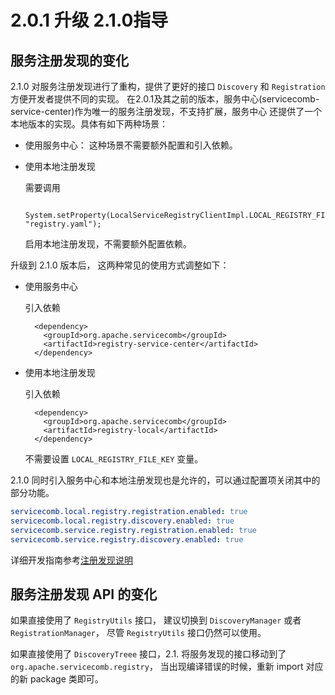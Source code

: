 # 2.0.1 升级 2.1.0指导

## 服务注册发现的变化

2.1.0 对服务注册发现进行了重构，提供了更好的接口 `Discovery` 和 `Registration` 方便开发者提供不同的实现。
在2.0.1及其之前的版本，服务中心(servicecomb-service-center)作为唯一的服务注册发现，不支持扩展，服务中心
还提供了一个本地版本的实现。具体有如下两种场景：

* 使用服务中心： 这种场景不需要额外配置和引入依赖。
* 使用本地注册发现
  
  需要调用
        
        System.setProperty(LocalServiceRegistryClientImpl.LOCAL_REGISTRY_FILE_KEY, "registry.yaml");
  
  启用本地注册发现，不需要额外配置依赖。
  
升级到 2.1.0 版本后， 这两种常见的使用方式调整如下：

* 使用服务中心

  引入依赖
  
        <dependency>
          <groupId>org.apache.servicecomb</groupId>
          <artifactId>registry-service-center</artifactId>
        </dependency>
        
* 使用本地注册发现

  引入依赖
  
        <dependency>
          <groupId>org.apache.servicecomb</groupId>
          <artifactId>registry-local</artifactId>
        </dependency>
   
   不需要设置 `LOCAL_REGISTRY_FILE_KEY` 变量。 

2.1.0 同时引入服务中心和本地注册发现也是允许的，可以通过配置项关闭其中的部分功能。 

```yaml
servicecomb.local.registry.registration.enabled: true
servicecomb.local.registry.discovery.enabled: true
servicecomb.service.registry.registration.enabled: true
servicecomb.service.registry.discovery.enabled: true
```

详细开发指南参考[注册发现说明](../../registry/introduction.md)

## 服务注册发现 API 的变化

如果直接使用了 `RegistryUtils` 接口， 建议切换到 `DiscoveryManager` 或者 `RegistrationManager`，
尽管 `RegistryUtils` 接口仍然可以使用。 

如果直接使用了 `DiscoveryTreee` 接口，2.1. 将服务发现的接口移动到了 `org.apache.servicecomb.registry`，
当出现编译错误的时候，重新 import 对应的新 package 类即可。 

